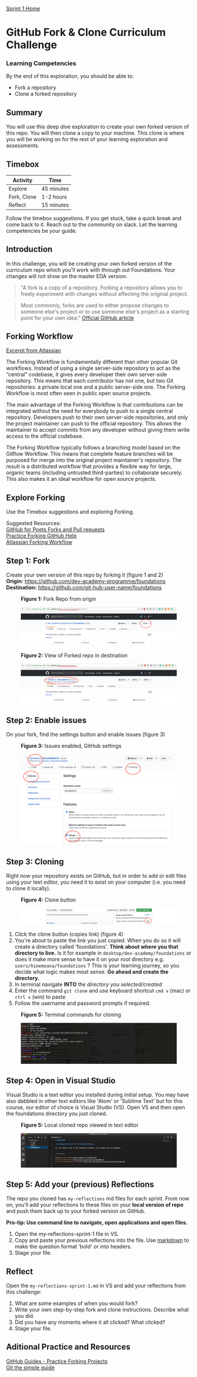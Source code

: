[Sprint 1 Home](README.md) 

# GitHub Fork & Clone Curriculum Challenge

### Learning Competencies
By the end of this exploration, you should be able to:

- Fork a repository 
- Clone a forked repository

## Summary
You will use this deep dive exploration to create your own forked version of this repo. You will then clone a copy to your machine. This clone is where you will be working on for the rest of your learning exploration and assessments. 


## Timebox

Activity | Time|
------------|----------|
Explore | 45 minutes 
Fork, Clone | 1-2 hours
Reflect | 15 minutes |

Follow the timebox suggestions. If you get stuck, take a quick break and come back to it. Reach out to the community on slack. Let the learning competencies be your guide.

## Introduction 

In this challenge, you will be creating your own forked version of the curriculum repo which you'll work with through out Foundations. Your changes will not show on the master EDA version.

> "A fork is a copy of a repository. Forking a repository allows you to freely experiment with changes without affecting the original project.

> Most commonly, forks are used to either propose changes to someone else's project or to use someone else's project as a starting point for your own idea." [Official GitHub article](https://help.github.com/articles/fork-a-repo/)

## Forking Workflow 

[Excerpt from Atlassian](https://www.atlassian.com/git/tutorials/comparing-workflows/forking-workflow)  

The Forking Workflow is fundamentally different than other popular Git workflows. Instead of using a single server-side repository to act as the “central” codebase, it gives every developer their own server-side repository. This means that each contributor has not one, but two Git repositories: a private local one and a public server-side one. The Forking Workflow is most often seen in public open source projects.

The main advantage of the Forking Workflow is that contributions can be integrated without the need for everybody to push to a single central repository. Developers push to their own server-side repositories, and only the project maintainer can push to the official repository. This allows the maintainer to accept commits from any developer without giving them write access to the official codebase.

The Forking Workflow typically follows a branching model based on the Gitflow Workflow. This means that complete feature branches will be purposed for merge into the original project maintainer's repository. The result is a distributed workflow that provides a flexible way for large, organic teams (including untrusted third-parties) to collaborate securely. This also makes it an ideal workflow for open source projects.

## Explore Forking 

Use the Timebox suggestions and exploring Forking. 

Suggested Resources:  
[GitHub for Poets Forks and Pull requests](https://www.youtube.com/watch?v=_NrSWLQsDL4)      
[Practice Forking GitHub Help](https://help.github.com/articles/fork-a-repo/)      
[Atlassian Forking Workflow](https://www.atlassian.com/git/tutorials/comparing-workflows/forking-workflow)    


## Step 1: Fork
Create your own version of this repo by forking it (figure 1 and 2)  
__Origin:__ https://github.com/dev-academy-programme/foundations  
__Destination:__ https://github.com/git-hub-user-name/foundations  

<figure>
  <figcaption>
    <p><strong>Figure 1:</strong> Fork Repo from origin</p>
  </figcaption>
  <img src="../images/github_1_original.png" alt="Fork GitHub Repo"><br>

</figure>


<figure>
  <figcaption>
    <p><strong>Figure 2:</strong> View of Forked repo in destination </p>
  </figcaption>
  <img src="../images/github_3_forked.png" alt="View Forked GithHub Repo"><br>
</figure>

## Step 2: Enable issues
On your fork, find the settings button and enable issues (figure 3)

<figure>
  <figcaption>
    <p><strong>Figure 3:</strong> Issues enabled, GitHub settings </p>
  </figcaption>
  <img src="../images/github_4_enable_issues.png" alt="ticked issues box"><br>
</figure>


## Step 3: Cloning
Right now your repository exists on GitHub, but in order to add or edit files using your text editor, you need it to exist on your computer (i.e. you need to clone it locally). 

<figure>
  <figcaption>
    <p><strong>Figure 4:</strong> Clone button </p>
  </figcaption>
  <img src="../images/github_4_clone_button.png" alt="gitHub clone button"><br>
</figure>


1. Click the clone button (copies link) (figure 4)
2. You're about to paste the link you just copied. When you do so it will create a directory called 'foundations'. __Think about where you that directory to live.__  Is it for example in `desktop/dev-academy/foundations` or does it make more sense to have it on your root directory e.g. `users/hinemoana/foundations` ? This is your learning journey, so you decide what logic makes most sense. __Go ahead and create the directory.__
3. In terminal navigate __INTO__ _the directory you selected/created_
4. Enter the command `git clone` and use keyboard shortcut `cmd v` (mac) or `ctrl v` (win) to paste
5. Follow the username and password prompts if required.

<figure>
  <figcaption>
    <p><strong>Figure 5:</strong> Terminal commands for cloning </p>
  </figcaption>
  <img src="../images/github_5_git_clone_terminal.png" alt="gitHub terminal clone commands"><br>
</figure>

## Step 4: Open in Visual Studio
Visual Studio is a text editor you installed during initial setup. You may have also dabbled in other text editors like 'Atom' or 'Sublime Text' but for this course, our editor of choice is Visual Studio (VS). Open VS and then open the foundations directory you just cloned.

<figure>
  <figcaption>
    <p><strong>Figure 5:</strong> Local cloned repo viewed in text editor </p>
  </figcaption>
  <img src="../images/github_6_clone_open_visual_studio.png" alt="local repo in terminal"><br>
</figure>


## Step 5: Add your (previous) Reflections 
The repo you cloned has `my-reflections` md files for each sprint. 
From now on, you'll add your reflections to these files on your __local version of repo__ and push them back up to your forked version on GitHub.

__Pro-tip: Use command line to navigate, open applications and open files.__

1. Open the my-reflections-sprint-1 file in VS. 
2. Copy and paste your previous reflections into the file. Use [markdown](https://github.com/adam-p/markdown-here/wiki/Markdown-Cheatsheet) to make the question format 'bold' or into headers.  
3. Stage your file. 

## Reflect
Open the `my-reflections-sprint-1.md` in VS and add your reflections from this challenge:

1. What are some examples of when you would fork? 
2. Write your own step-by-step fork and clone instructions. Describe what you did. 
3. Did you have any moments where it all clicked? What clicked?
4. Stage your file. 

## Aditional Practice and Resources
[GitHub Guides - Practice Forking Projects](https://guides.github.com/activities/forking/)  
[Git the simple guide](http://rogerdudler.github.io/git-guide/)
